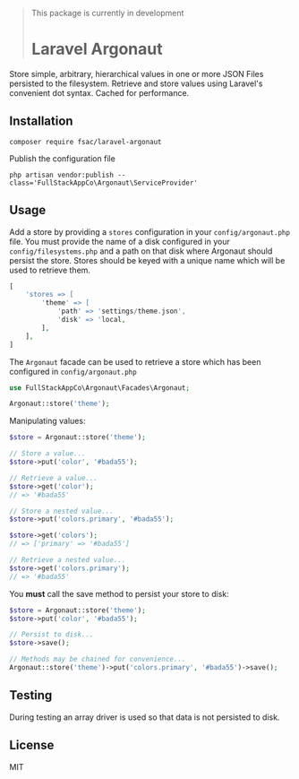 > This package is currently in development
> # Laravel Argonaut

Store simple, arbitrary, hierarchical values in one or more JSON Files persisted to the filesystem.
Retrieve and store values using Laravel's convenient dot syntax. Cached for performance.

## Installation
```
composer require fsac/laravel-argonaut
```

Publish the configuration file
```
php artisan vendor:publish --class='FullStackAppCo\Argonaut\ServiceProvider'
```


## Usage
Add a store by providing a `stores` configuration in your `config/argonaut.php` file. You must provide
the name of a disk configured in your `config/filesystems.php` and a path on that disk where Argonaut should 
persist the store. Stores should be keyed with a unique name which will be used to retrieve them.
```php
[
    'stores => [
        'theme' => [
            'path' => 'settings/theme.json',
            'disk' => 'local,
        ],
    ],
]
```

The `Argonaut` facade can be used to retrieve a store which has been configured in `config/argonaut.php`
```php
use FullStackAppCo\Argonaut\Facades\Argonaut;

Argonaut::store('theme');
```

Manipulating values:
```php
$store = Argonaut::store('theme');

// Store a value...
$store->put('color', '#bada55');

// Retrieve a value...
$store->get('color');
// => '#bada55'

// Store a nested value...
$store->put('colors.primary', '#bada55');

$store->get('colors');
// => ['primary' => '#bada55']

// Retrieve a nested value...
$store->get('colors.primary');
// => '#bada55'
```

You **must** call the save method to persist your store to disk:
```php
$store = Argonaut::store('theme');
$store->put('color', '#bada55');

// Persist to disk...
$store->save();

// Methods may be chained for convenience...
Argonaut::store('theme')->put('colors.primary', '#bada55')->save();

```

## Testing
During testing an array driver is used so that data is not persisted to disk.

## License
MIT
